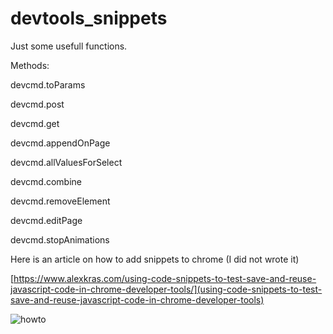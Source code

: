 # devtools_snippets

Just some usefull functions.

Methods:

 devcmd.toParams
 
 devcmd.post
 
 devcmd.get
 
 devcmd.appendOnPage
 
 devcmd.allValuesForSelect
 
 devcmd.combine
 
 devcmd.removeElement
 
 devcmd.editPage
 
 devcmd.stopAnimations

Here is an article on how to add snippets to chrome (I did not wrote it)

[https://www.alexkras.com/using-code-snippets-to-test-save-and-reuse-javascript-code-in-chrome-developer-tools/](using-code-snippets-to-test-save-and-reuse-javascript-code-in-chrome-developer-tools)

![howto](https://www.alexkras.com/wp-content/uploads/snippets.gif)
